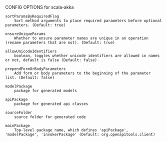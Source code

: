 
CONFIG OPTIONS for scala-akka

	sortParamsByRequiredFlag
	    Sort method arguments to place required parameters before optional parameters. (Default: true)

	ensureUniqueParams
	    Whether to ensure parameter names are unique in an operation (rename parameters that are not). (Default: true)

	allowUnicodeIdentifiers
	    boolean, toggles whether unicode identifiers are allowed in names or not, default is false (Default: false)

	prependFormOrBodyParameters
	    Add form or body parameters to the beginning of the parameter list. (Default: false)

	modelPackage
	    package for generated models

	apiPackage
	    package for generated api classes

	sourceFolder
	    source folder for generated code

	mainPackage
	    Top-level package name, which defines 'apiPackage', 'modelPackage', 'invokerPackage' (Default: org.openapitools.client)


